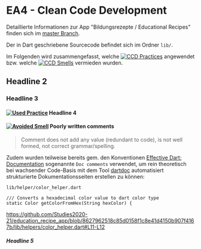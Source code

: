 # EA4 - Clean Code Development
Detaillierte Informationen zur App "Bildungsrezepte / Educational Recipes" finden sich im [master Branch](https://github.com/Studies2020-21/education_recipe_app).  

Der in Dart geschriebene Sourcecode befindet sich im Ordner `lib/`.

Im Folgenden wird zusammengefasst, welche
[![CCD Practices](https://img.shields.io/badge/CCD-Practices-1abc9c.svg)](https://github.com/Studies2020-21/education_recipe_app/tree/EA4-CCD#ea4---clean-code-development)
angewendet bzw. welche 
[![CCD Smells](https://img.shields.io/badge/CCD-Smells-red.svg)](https://github.com/Studies2020-21/education_recipe_app/tree/EA4-CCD#ea4---clean-code-development)
vermieden wurden.








## Headline 2


### Headline 3


#### [![Used Practice](https://img.shields.io/badge/Used-Practice-1abc9c.svg)]() Headline 4


#### [![Avoided Smell](https://img.shields.io/badge/Avoided-Smell-red.svg)]() Poorly written comments
> Comment does not add any value (redundant to code), is not well formed, not correct grammar/spelling.

Zudem wurden teilweise bereits gem. den Konventionen [Effective Dart: Documentation](https://dart.dev/guides/language/effective-dart/documentation)
sogenannte `Doc comments` verwendet, um rein theoretisch bei wachsender Code-Basis mit dem Tool [dartdoc](https://github.com/dart-lang/dartdoc) automatisiert strukturierte Dokumentationsseiten erstellen zu können:

`lib/helper/color_helper.dart`
```
/// Converts a hexadecimal color value to dart color type
static Color getColorFromHex(String hexColor) {
```
https://github.com/Studies2020-21/education_recipe_app/blob/8627962518c85d0158f1c8e41d4150b907f4167b/lib/helpers/color_helper.dart#L11-L12


##### Headline 5
